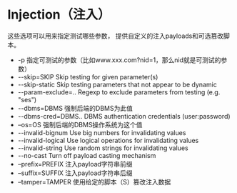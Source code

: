# Injection（注入）

这些选项可以用来指定测试哪些参数， 提供自定义的注入payloads和可选篡改脚本。

* -p 指定可测试的参数（比如www.xxx.com?nid=1，那么nid就是可测试的参数）
* --skip=SKIP Skip testing for given parameter\(s\)
* --skip-static Skip testing parameters that not appear to be dynamic
* --param-exclude=.. Regexp to exclude parameters from testing \(e.g. "ses"\)
* --dbms=DBMS 强制后端的DBMS为此值
* --dbms-cred=DBMS.. DBMS authentication credentials \(user:password\)
* –os=OS 强制后端的DBMS操作系统为这个值
* --invalid-bignum Use big numbers for invalidating values
* --invalid-logical Use logical operations for invalidating values
* --invalid-string Use random strings for invalidating values
* --no-cast Turn off payload casting mechanism
* –prefix=PREFIX 注入payload字符串前缀
* –suffix=SUFFIX 注入payload字符串后缀
* –tamper=TAMPER 使用给定的脚本（S）篡改注入数据

